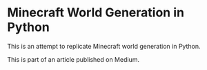 # Minecraft World Generation in Python
 
This is an attempt to replicate Minecraft world generation in Python.

This is part of an article published on Medium.
